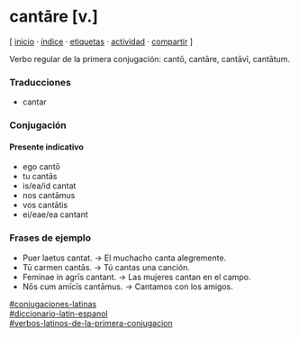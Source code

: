 # cantāre [v.]
[ [inicio](https://github.com/jucardus/jucardus.github.io/blob/main/index.md) · [índice](https://github.com/jucardus/jucardus.github.io/blob/main/indice.md) · [etiquetas](https://github.com/jucardus/jucardus.github.io/blob/main/etiquetas.md) · [actividad](https://github.com/jucardus/jucardus.github.io/blob/main/actividad.md) · [compartir](https://x.com/intent/tweet?text=cant%C4%81re+%5Bv.%5D+%E2%80%94+Conjugaciones+latinas%2C+Verbos+latinos+de+la+primera+conjugaci%C3%B3n%2C+Diccionario+lat%C3%ADn-espa%C3%B1ol%0A%0A%E2%86%92+https%3A%2F%2Fgithub.com%2Fjucardus%2Fjucardus.github.io%2Fblob%2Fmain%2Fc%2Fa%2Fn%2Fcantare-v.md%0A%0A%23conjugaciones_latinas_jucardus%0A%23diccionario_latin_espanol_jucardus%0A%23verbos_latinos_de_la_primera_conjugacion_jucardus) ]

Verbo regular de la primera conjugación: cantō, cantāre, cantāvī, cantātum.

### Traducciones

* cantar

### Conjugación

####  Presente indicativo

* ego cantō
* tu cantās
* is/ea/id cantat
* nos cantāmus
* vos cantātis
* ei/eae/ea cantant

### Frases de ejemplo

* Puer laetus cantat. → El muchacho canta alegremente.
* Tū carmen cantās. → Tú cantas una canción.
* Feminae in agrīs cantant. → Las mujeres cantan en el campo.
* Nōs cum amīcīs cantāmus. → Cantamos con los amigos.

[#conjugaciones-latinas](https://github.com/jucardus/jucardus.github.io/blob/main/c/o/conjugaciones-latinas.md)  
[#diccionario-latin-espanol](https://github.com/jucardus/jucardus.github.io/blob/main/d/i/diccionario-latin-espanol.md)  
[#verbos-latinos-de-la-primera-conjugacion](https://github.com/jucardus/jucardus.github.io/blob/main/v/e/verbos-latinos-de-la-primera-conjugacion.md)
